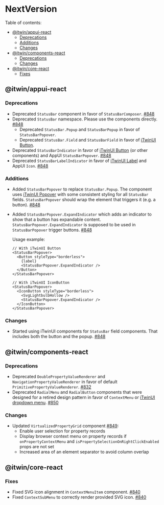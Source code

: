 # NextVersion <!-- omit from toc -->

Table of contents:

- [@itwin/appui-react](#itwinappui-react)
  - [Deprecations](#deprecations)
  - [Additions](#additions)
  - [Changes](#changes)
- [@itwin/components-react](#itwincomponents-react)
  - [Deprecations](#deprecations-1)
  - [Changes](#changes-1)
- [@itwin/core-react](#itwincore-react)
  - [Fixes](#fixes)

## @itwin/appui-react

### Deprecations

- Deprecated `StatusBar` component in favor of `StatusBarComposer`. [#848](https://github.com/iTwin/appui/pull/848)
- Deprecated `StatusBar` namespace. Please use the components directly. [#848](https://github.com/iTwin/appui/pull/848)
  - Deprecated `StatusBar.Popup` and `StatusBarPopup` in favor of `StatusBarPopover`.
  - Deprecated `StatusBar.Field` and `StatusBarField` in favor of [iTwinUI Button](https://itwinui.bentley.com/docs/button).
- Deprecated `StatusBarIndicator` in favor of [iTwinUI Button](https://itwinui.bentley.com/docs/button) (or other components) and AppUI `StatusBarPopover`. [#848](https://github.com/iTwin/appui/pull/848)
- Deprecated `StatusBarLabelIndicator` in favor of [iTwinUI Label](https://itwinui.bentley.com/docs/typography#label) and AppUI `Icon`. [#848](https://github.com/iTwin/appui/pull/848)

### Additions

- Added `StatusBarPopover` to replace `StatusBar.Popup`. The component uses [iTwinUI Popover](https://itwinui.bentley.com/docs/popover) with some consistent styling for all `StatusBar` fields. `StatusBarPopover` should wrap the element that triggers it (e.g. a button). [#848](https://github.com/iTwin/appui/pull/848)
- Added `StatusBarPopover.ExpandIndicator` which adds an indicator to show that a button has expandable content. `StatusBarPopover.ExpandIndicator` is supposed to be used in `StatusBarPopover` trigger buttons. [#848](https://github.com/iTwin/appui/pull/848)

  Usage example:

  ```tsx
  // With iTwinUI Button
  <StatusBarPopover>
    <Button styleType="borderless">
      {label}
      <StatusBarPopover.ExpandIndicator />
    </Button>
  </StatusBarPopover>

  // With iTwinUI IconButton
  <StatusBarPopover>
    <IconButton styleType="borderless">
      <SvgLightbulbHollow />
      <StatusBarPopover.ExpandIndicator />
    </IconButton>
  </StatusBarPopover>
  ```

### Changes

- Started using iTwinUI components for `StatusBar` field components. That includes both the button and the popup. [#848](https://github.com/iTwin/appui/pull/848)

## @itwin/components-react

### Deprecations

- Deprecated `DoublePropertyValueRenderer` and `NavigationPropertyValueRenderer` in favor of default `PrimitivePropertyValueRenderer`. [#832](https://github.com/iTwin/appui/pull/832)
- Deprecated `RadialMenu` and `RadialButton` components that were designed for a retired design pattern in favor of `ContextMenu` or [iTwinUI dropdown menu](https://itwinui.bentley.com/docs/dropdownmenu). [#850](https://github.com/iTwin/appui/pull/850)

### Changes

- Updated `VirtualizedPropertyGrid` component [#849](https://github.com/iTwin/appui/pull/849):
  - Enable user selection for property records
  - Display browser context menu on property records if `onPropertyContextMenu` and `isPropertySelectionOnRightClickEnabled` props are not set
  - Increased area of an element separator to avoid column overlap

## @itwin/core-react

### Fixes

- Fixed SVG icon alignment in `ContextMenuItem` component. [#840](https://github.com/iTwin/appui/pull/840)
- Fixed `ContextSubMenu` to correctly render provided SVG icon. [#840](https://github.com/iTwin/appui/pull/840)
